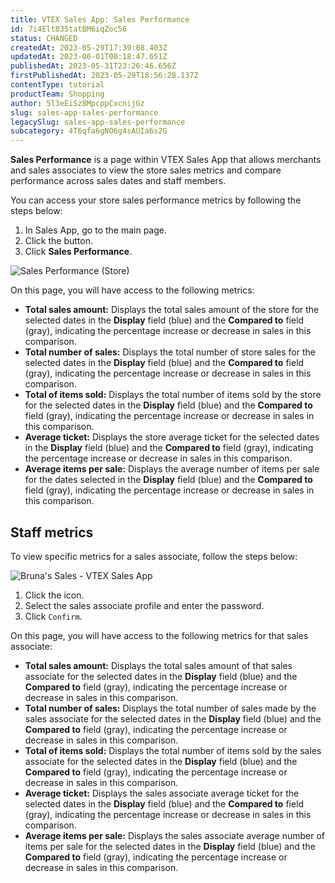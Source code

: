 ```yaml
---
title: VTEX Sales App: Sales Performance
id: 7i4Elt835tatBM6iqZoc56
status: CHANGED
createdAt: 2023-05-29T17:39:08.403Z
updatedAt: 2023-06-01T00:18:47.651Z
publishedAt: 2023-05-31T23:26:46.656Z
firstPublishedAt: 2023-05-29T18:56:28.137Z
contentType: tutorial
productTeam: Shopping
author: 5l3eEiSz8MpcppCxcnijGz
slug: sales-app-sales-performance
legacySlug: sales-app-sales-performance
subcategory: 4T6qfa6gNO6g4sAUIa6s2G
---
```


**Sales Performance** is a page within VTEX Sales App that allows merchants and sales associates to view the store sales metrics and compare performance across sales dates and staff members.

You can access your store sales performance metrics by following the steps below:

1. 	In Sales App, go to the main page.
2. 	Click the <i class="fas fa-bars"></i> button.
3. 	Click **Sales Performance**.

![Sales Performance (Store)](//images.ctfassets.net/alneenqid6w5/2YMohTrMzA23P64djqnLWb/dafd378b97bb9b972d78cd86879f6dc2/analytics_en.png)

On this page, you will have access to the following metrics:

- **Total sales amount:** Displays the total sales amount of the store for the selected dates in the **Display** field (blue) and the **Compared to** field (gray), indicating the percentage increase or decrease in sales in this comparison.
- **Total number of sales:** Displays the total number of store sales for the selected dates in the **Display** field (blue) and the **Compared to** field (gray), indicating the percentage increase or decrease in sales in this comparison.
- **Total of items sold:** Displays the total number of items sold by the store for the selected dates in the **Display** field (blue) and the **Compared to** field (gray), indicating the percentage increase or decrease in sales in this comparison.
- **Average ticket:** Displays the store average ticket for the selected dates in the **Display** field (blue) and the **Compared to** field (gray), indicating the percentage increase or decrease in sales in this comparison.
- **Average items per sale:** Displays the average number of items per sale for the dates selected in the **Display** field (blue) and the **Compared to** field (gray), indicating the percentage increase or decrease in sales in this comparison.

## Staff metrics

To view specific metrics for a sales associate, follow the steps below:

![Bruna's Sales - VTEX Sales App](//images.ctfassets.net/alneenqid6w5/78nJXcuThGbc7cGrOb7CqV/5919666bcebd4123cd176461d667da02/Kate_Stewart-s_Sales.png)

1. 	Click the <i class="far fa-id-badge"></i> icon.
2. 	Select the sales associate profile and enter the password.
3. 	Click `Confirm`.

On this page, you will have access to the following metrics for that sales associate:

- **Total sales amount:** Displays the total sales amount of that sales associate for the selected dates in the **Display** field (blue) and the **Compared to** field (gray), indicating the percentage increase or decrease in sales in this comparison.
- **Total number of sales:** Displays the total number of sales made by the sales associate for the selected dates in the **Display** field (blue) and the **Compared to** field (gray), indicating the percentage increase or decrease in sales in this comparison.
- **Total of items sold:** Displays the total number of items sold by the sales associate for the selected dates in the **Display** field (blue) and the **Compared to** field (gray), indicating the percentage increase or decrease in sales in this comparison.
- **Average ticket:** Displays the sales associate average ticket for the selected dates in the **Display** field (blue) and the **Compared to** field (gray), indicating the percentage increase or decrease in sales in this comparison.
- **Average items per sale:** Displays the sales associate average number of items per sale for the selected dates in the **Display** field (blue) and the **Compared to** field (gray), indicating the percentage increase or decrease in sales in this comparison.

